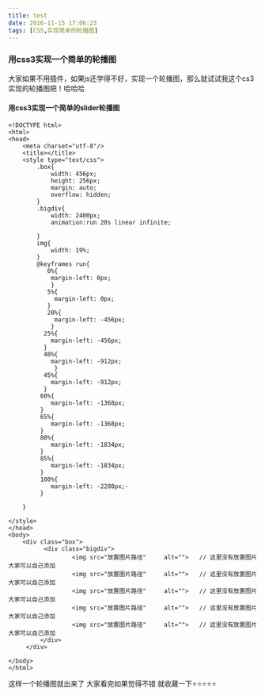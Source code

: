 ```yaml
---
title: test
date: 2016-11-15 17:06:23
tags: [CSS,实现简单的轮播图]
---
```

###    用css3实现一个简单的轮播图

大家如果不用插件，如果js还学得不好，实现一个轮播图，那么就试试我这个cs3实现的轮播图把！哈哈哈



#### 用css3实现一个简单的slider轮播图

	<!DOCTYPE html>
	<html>
	<head>
		<meta charset="utf-8"/>
		<title></title>
		<style type="text/css">
			.box{
				width: 456px;
				height: 256px;
				margin: auto;
				overflow: hidden;
			}
			.bigdiv{
				width: 2400px;
				animation:run 20s linear infinite;

			}
			img{
				width: 19%;
			}
			@keyframes run{
        	   0%{
          		margin-left: 0px;
            	}
               5%{
            	 margin-left: 0px;
          	   }
          	   20%{
            	 margin-left: -456px;
         	    }
           	  25%{
             	margin-left: -456px;
           	  }
              40%{
             	margin-left: -912px;
            	 }
              45%{
             	margin-left: -912px;
              }
             60%{
             	margin-left: -1368px;
             }
             65%{
             	margin-left: -1368px;
             }
             80%{
             	margin-left: -1834px;
             }
             85%{
             	margin-left: -1834px;
             }
             100%{
             	margin-left: -2280px;-
             }

		}

	</style>
	</head>
	<body>
   	 	<div class="box">
    	 	  <div class="bigdiv">
    	   	 	      <img src="放置图片路径" 	alt="">   // 这里没有放置图片  大家可以自己添加
    	   	     	  <img src="放置图片路径" 	alt="">   // 这里没有放置图片  大家可以自己添加
    	   	      	  <img src="放置图片路径"		alt="">   // 这里没有放置图片  大家可以自己添加
    	   	      	  <img src="放置图片路径" 	alt="">   // 这里没有放置图片  大家可以自己添加
    	   	    	  <img src="放置图片路径" 	alt="">   // 这里没有放置图片  大家可以自己添加
    	  	 </div>
   		 </div>

	</body>
	</html>
	
这样一个轮播图就出来了   大家看完如果觉得不错  就收藏一下⭐️⭐️⭐️⭐️⭐️

